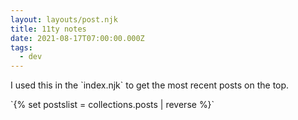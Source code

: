 ```yaml
---
layout: layouts/post.njk
title: 11ty notes
date: 2021-08-17T07:00:00.000Z
tags:
  - dev
---
```

I used this in the \`index.njk\` to get the most recent posts on the top.

\`{% set postslist = collections.posts | reverse %}\`